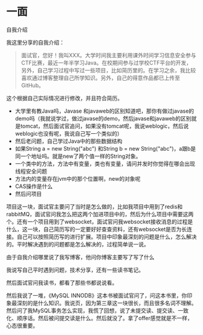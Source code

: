 # 一面

自我介绍

我这里分享的自我介绍：

> 面试官，您好！我叫XXX。大学时间我主要利用课外时间学习信息安全参与CTF比赛，最近一年半学习Java。在校期间参与过学校CTF平台的开发，另外，自己学习过程中写过一些项目，比如简历里的。在学习之余，我比较喜欢通过博客整理自己所学知识。另外，自己的得意作品都已上传至GitHub。

这个根据自己实际情况进行修改，并且符合简历。

- 大学里有教Java吗，Javase 和javaweb的区别知道吧，那你有做过javase的demo吗（我就说学过，做过javase的demo，然后javase和javaweb的区别就是tomcat，然后面试官追问，如果没有tomcat呢，我说weblogic，然后说weblogic也没有呢，我说自己写一个类似的）
- 然后老问题，自己学过Java中的那些数据结构
- 如果String  a = new String("abc") 和String b = new String("abc")，a跟b是同一个地址吗。就是new了两个值一样的String对象。
- 一个类中的方法，方法中有变量，类也有变量，请问并发时你觉得在哪会出现线程安全问题
- 方法内的变量存在jvm中的那个位置啊，new的对象呢
- CAS操作是什么
- 然后问项目

项目这一块，面试官主要问了当时是怎么做的，比如我项目中用到了redis和rabbitMQ，面试官问我怎么把这两个加进项目中的，然后为什么项目中需要这两个。还有一个项目用到了websocket，面试官问我websocket接收消息的过程是什么，这一块，自己简历写的一定要好好查查资料，还有websocket是否为长连接。自己可以按照简历写的进行扩展。项目中印象最深刻的问题是什么，怎么解决的。平时解决遇到的问题都是怎么解决的，过程简单说一说。

由于自我介绍哪里说了我写博客，他问你博客主要写了写了什么

我说写自己平时遇到问题，技术分享，还有一些读书笔记。

然后面试官问我读书，都看了那些书都说说看。

然后我说了一堆，《MySQL INNODB》这本书被面试官问了，问这本书里，你印象最深刻的是什么知识。我说页，因为第三章这一块很长，而且很多名词不理解。然后问了我MySQL事务怎么实现，我慌了回想，说了未提交读、提交读、一致化、顺序话。然后被问提交读是什么。然后就没了。拿了offer感觉就是不一样，心态很重要。